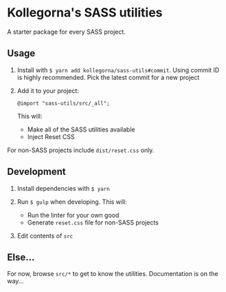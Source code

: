 # Kollegorna's SASS utilities

A starter package for every SASS project.

## Usage

1. Install with `$ yarn add kollegorna/sass-utils#commit`. Using commit ID is highly recommended. Pick the latest commit for a new project
2. Add it to your project:

   `@import "sass-utils/src/_all";`

    This will:
    - Make all of the SASS utilities available
    - Inject Reset CSS

For non-SASS projects include `dist/reset.css` only.

## Development

1. Install dependencies with `$ yarn`
2. Run `$ gulp` when developing. This will:
    - Run the linter for your own good
    - Generate `reset.css` file for non-SASS projects

3. Edit contents of `src`

## Else...

For now, browse `src/*` to get to know the utilities. Documentation is on the way...
